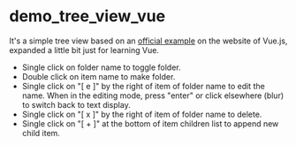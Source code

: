 # demo_tree_view_vue

It's a simple tree view based on an [official example](https://cn.vuejs.org/v2/examples/tree-view.html) on the website of Vue.js, expanded a little bit just for learning Vue.

- Single click on folder name to toggle folder.
- Double click on item name to make folder.
- Single click on "[ e ]" by the right of item of folder name to edit the name. When in the editing mode, press "enter" or click elsewhere (blur) to switch back to text display.
- Single click on "[ x ]" by the right of item of folder name to delete.
- Single click on "[ + ]" at the bottom of item children list to append new child item.
